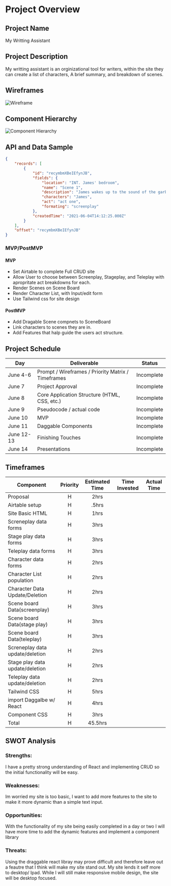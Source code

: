 # Project Overview

## Project Name

My Writting Assistant

## Project Description

My writting assistant is an orginizational tool for writers, within the site they can create a list of characters, A brief summary, and breakdown of scenes.

## Wireframes

![Wireframe](https://user-images.githubusercontent.com/69879139/121009948-c291f580-c762-11eb-8da5-bf23d15313ab.png)

## Component Hierarchy
![Component Hierarchy](https://user-images.githubusercontent.com/69879139/121025918-a9de0b80-c773-11eb-8071-41867b365a3f.png)


## API and Data Sample



```json
{
    "records": [
        {
            "id": "recymbmXBeIEfynJB",
            "fields": {
                "location": "INT. James' bedroom",
                "name": "Scene 1",
                "description": "James wakes up to the sound of the garbage truck, realizes he is late and busts out of the room",
                "characters": "James",
                "act": "act one",
                "formating": "screenplay"
            },
            "createdTime": "2021-06-04T14:12:25.000Z"
        }
    ],
    "offset": "recymbmXBeIEfynJB"
}

```

### MVP/PostMVP

#### MVP 

- Set Airtable to complete Full CRUD site
- Allow User to choose between Screenplay, Stageplay, and Teleplay with apropritate act breakdowns for each. 
- Render Scenes on Scene Board
- Render Character List, with Input/edit form 
- Use Tailwind css for site design

#### PostMVP  

- Add Dragable Scene compnets to SceneBoard 
- Link characters to scenes they are in. 
- Add Features that halp guide the users act structure. 

## Project Schedule

|  Day | Deliverable | Status
|---|---| ---|
|June 4-6| Prompt / Wireframes / Priority Matrix / Timeframes | Incomplete
|June 7| Project Approval | Incomplete
|June 8| Core Application Structure (HTML, CSS, etc.) | Incomplete
|June 9| Pseudocode / actual code | Incomplete
|June 10| MVP | Incomplete
|June 11| Daggable Components | Incomplete
|June 12-13| Finishing Touches| Incomplete
|June 14| Presentations| Incomplete

## Timeframes


| Component                 | Priority | Estimated Time | Time Invested | Actual Time |
| ------------------------- | :------: | :------------: | :-----------: | :---------: |
| Proposal                  |    H     |      2hrs      |         |         |
| Airtable setup            |    H     |     .5hrs      |          |         |
| Site Basic HTML          |    H     |      1hrs      |           |          |
| Screneplay data forms      |    H     |      3hrs      |          |         |
| Stage play data forms      |    H     |      3hrs      |           |        |
| Teleplay data forms      |    H     |      3hrs      |          |         |
| Character data forms       |    H     |      2hrs      |          |         |
| Character List population        |    H     |      2hrs      |         |        |
| Character Data Update/Deletion      |    H     |      2hrs      |           |          |
| Scene board Data(screenplay) |    H     |      3hrs      |          |         |
| Scene board Data(stage play) |    H     |      3hrs      |            |        |
| Scene board Data(teleplay) |    H     |      3hrs      |           |         |
| Screneplay data update/deletion |    H     |      2hrs      |          |          |
| Stage play data update/deletion |    H     |      2hrs      |           |        |
| Teleplay data update/deletion |    H     |      2hrs      |          |          |
| Tailwind CSS |    H     |      5hrs      |           |        |
| import Daggalbe w/ React |    H     |      4hrs      |          |        |
| Component CSS |    H     |      3hrs      |          |        |
| Total                     |    H     |    45.5hrs     |          |        |

## SWOT Analysis

### Strengths:
I have a pretty strong understanding of React and implementing CRUD so the initial functionality will be easy.

### Weaknesses:
Im worried my site is too basic, I want to add more features to the site to make it more dynamic than a simple text input. 

### Opportunities:
With the functionality of my site being easily completed in a day or two I will have more time to add the dynamic features and implement a component library
### Threats:
Using the draggable react libray may prove difficult and therefore leave out a feautre that I think will make my site stand out. My site lends it self more to desktop/ Ipad. While I will still make responsive mobile design, the site will be desktop focused. 
